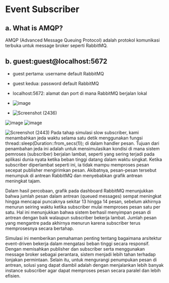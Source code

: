 # Event Subscriber

## a. What is AMQP?
AMQP (Advanced Message Queuing Protocol) adalah protokol komunikasi terbuka untuk message broker seperti RabbitMQ.

## b. guest:guest@localhost:5672
- guest pertama: username default RabbitMQ
- guest kedua: password default RabbitMQ
- localhost:5672: alamat dan port di mana RabbitMQ berjalan lokal

- ![image](https://github.com/user-attachments/assets/79450dc4-6ecd-436e-b6c5-602f39b515e1)
- ![Screenshot (2436)](https://github.com/user-attachments/assets/4c9f9b46-88d5-445f-be3a-d2412ff6a39c)


![image](https://github.com/user-attachments/assets/a946f949-b1f5-4030-a228-dfd0f7586864)
![image](https://github.com/user-attachments/assets/0e0977d1-ab06-46b5-bf98-75d57b6cf136)

![Screenshot (2443)](https://github.com/user-attachments/assets/715fabca-0696-4f92-b4f9-ec27d34d0507)
Pada tahap simulasi slow subscriber, kami menambahkan jeda waktu selama satu detik menggunakan fungsi thread::sleep(Duration::from_secs(1)); di dalam handler pesan. Tujuan dari penambahan jeda ini adalah untuk mensimulasikan kondisi di mana sistem pemroses (subscriber) berjalan lambat, seperti yang sering terjadi pada aplikasi dunia nyata ketika beban tinggi datang dalam waktu singkat. Ketika subscriber diperlambat seperti ini, ia tidak mampu memproses pesan secepat publisher mengirimkan pesan. Akibatnya, pesan-pesan tersebut menumpuk di antrean RabbitMQ dan menyebabkan grafik antrean meningkat tajam.

Dalam hasil percobaan, grafik pada dashboard RabbitMQ menunjukkan bahwa jumlah pesan dalam antrean (queued messages) sempat meningkat hingga mencapai puncaknya sekitar 13 hingga 14 pesan, sebelum akhirnya menurun seiring waktu ketika subscriber mulai memproses pesan satu per satu. Hal ini menunjukkan bahwa sistem berhasil menyimpan pesan di antrean dengan baik walaupun subscriber bekerja lambat. Jumlah pesan yang mengantre pada akhirnya menurun karena subscriber terus memprosesnya secara bertahap.

Simulasi ini memberikan pemahaman penting tentang bagaimana arsitektur event-driven bekerja dalam mengatasi beban tinggi secara responsif. Dengan memisahkan publisher dan subscriber serta menggunakan message broker sebagai perantara, sistem menjadi lebih tahan terhadap lonjakan permintaan. Selain itu, untuk mengurangi penumpukan pesan di antrean, solusi yang dapat diambil adalah dengan menjalankan lebih banyak instance subscriber agar dapat memproses pesan secara paralel dan lebih efisien.

